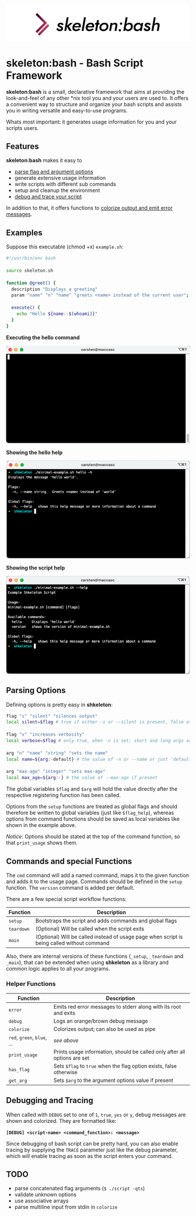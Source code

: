 <img src="assets/logo.png"  alt="skeleton:bash logo" />

# skeleton:bash - Bash Script Framework

**skeleton:bash** is a small, declarative framework that aims at providing the look-and-feel of
any other *nix tool you and your users are used to.
It offers a convenient way to structure and organize your bash scripts and assists
you in writing versatile and easy-to-use programs.

Whats most important: it generates usage information for you and your scripts users.

## Features

**skeleton:bash** makes it easy to 
- [parse flag and argument options](#parsing-options)
- generate extensive usage information
- write scripts with different sub commands
- setup and cleanup the environment
- [debug and trace your script](#debugging-and-tracing)

In addition to that, it offers functions to [colorize output and emit error messages](#helper-functions).  

## Examples
Suppose this executable (chmod +x) `example.sh`:

```bash
#!/usr/bin/env bash

source skeleton.sh

function @greet() {
  description "Displays a greeting"
  param "name" "n" "name" "greets <name> instead of the current user"; name="$param"

  execute() {
    echo "Hello ${name:-$(whoami)}"
  }
}
```

**Executing the hello command**

![Executing the hello command](assets/example-1.gif)

**Showing the hello help**

![Showing the hello help](assets/example-2.png)

**Showing the script help**

![Showing the script help](assets/example-3.png)

## Parsing Options

Defining options is pretty easy in **shkeleton**:
```bash
flag "s" "silent" "silences output"
local silent=$flag # true if either -s or --silent is present, false otherwise

flag "v" "increases verbosity"
local verbose=$flag # only true, when -v is set; short and long args are interchangeable

arg "n" "name" "string" "sets the name"
local name=${arg:-default} # the value of -n or --name or just 'default'

arg "max-age" "integer" "sets max-age"
local max_age=${arg:-} # the value of --max-age if present
````

The global variables `$flag` and `$arg` will hold the value directly after the
respective registering function has been called.

Options from the `setup` functions are treated as global flags and should therefore
be written to global variables (just like `$flag_help`), whereas options from
command functions should be saved as local variables like shown in the example above.

*Notice*: Options should be stated at the top of the command function,
so that `print_usage` shows them. 

## Commands and special Functions

The `cmd` command will add a named command, maps it to the given function and adds it
to the usage page. Commands should be defined in the `setup` function.
The `version` command is added per default.

There are a few special script workflow functions:

|Function|Description|
|---|---|
|`setup`|Bootstraps the script and adds commands and global flags|
|`teardown`|(Optional) Will be called when the script exits|
|`main`|(Optional) Will be called instead of usage page when script is being called without command |

Also, there are internal versions of these functions (`_setup`, `_teardown` and `_main`),
that can be extended when using **shkeleton** as a library and common logic applies to all
your programs.

### Helper Functions

|Function|Description|
|---|---|
|`error`|Emits red error messages to stderr along with its root and exits|
|`debug`|Logs an orange/brown debug message|
|`colorize`|Colorizes output; can also be used as pipe|
|`red`, `green`, `blue`, ...|*see above*|
|`print_usage`|Prints usage information, should be called only after all options are set|
|`has_flag`|Sets `$flag` to `true` when the flag option exists, false otherwise|
|`get_arg`|Sets `$arg` to the argument options value if present|

## Debugging and Tracing

When called with `DEBUG` set to one of `1`, `true`, `yes` or `y`, debug messages
are shown and colorized. They are formatted like:

**`[DEBUG] <script-name> <command_function>: <message>`**

Since debugging of bash script can be pretty hard, you can also enable tracing by
supplying the `TRACE` parameter just like the debug parameter, which will enable
tracing as soon as the script enters your command.

## TODO

- parse concatenated flag arguments (`$ ./script -qts`)
- validate unknown options
- use associative arrays 
- parse multiline input from stdin in `colorize`
